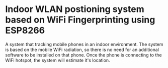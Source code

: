 # Indoor WLAN postioning system based on WiFi Fingerprinting using ESP8266
A system that tracking mobile phones in an indoor environment. The system is based on the mobile WiFi radiation, so there is no need for an additional software to be installed on that phone. Once the phone is connecting to the WiFi hotspot, the system will estimate it's location.
